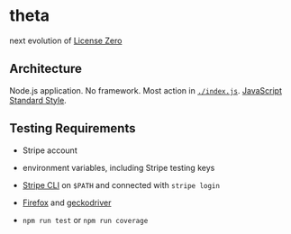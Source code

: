 # theta

next evolution of [License Zero](https://licensezero.com)

## Architecture

Node.js application.  No framework.  Most action in [`./index.js`](./index.js).  [JavaScript Standard Style](https://standardjs.com/).

## Testing Requirements

- Stripe account

- environment variables, including Stripe testing keys

- [Stripe CLI](https://stripe.com/docs/stripe-cli) on `$PATH` and connected with `stripe login`

- [Firefox](https://www.mozilla.org/en-US/firefox/) and [geckodriver](https://github.com/mozilla/geckodriver)

- `npm run test` or `npm run coverage`
